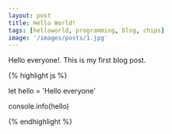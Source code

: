 ```yaml
---
layout: post
title: Hello World!
tags: [helloworld, programming, blog, chips]
image: '/images/posts/1.jpg'
---
```


Hello everyone!. This is my first blog post. 

{% highlight js %}

let hello = 'Hello everyone'

console.info(hello)

{% endhighlight %}
